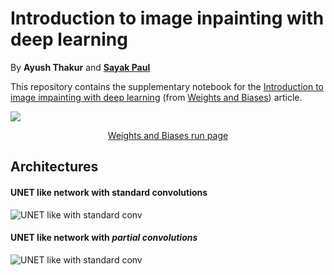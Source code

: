 # Introduction to image inpainting with deep learning

By **Ayush Thakur** and [**Sayak Paul**](http://github.com/sayakpaul)

This repository contains the supplementary notebook for the [Introduction to image impainting with deep learning](https://www.wandb.com/articles/introduction-to-image-inpainting-with-deep-learning-wandb) (from [Weights and Biases](https://www.wandb.com/)) article. 

![](https://github.com/ayulockin/deepimageinpainting/blob/master/images/wandb_run.png?raw=true)

<center><a href=https://app.wandb.ai/ayush-thakur/image-impainting/runs/15ydxggr>Weights and Biases run page</a></center>


## Architectures 

#### UNET like network with standard convolutions

![UNET like with standard conv](https://github.com/ayulockin/deepimageimpainting/blob/master/images/model_unet_like.png)

#### UNET like network with _partial convolutions_

![UNET like with standard conv](https://github.com/ayulockin/deepimageimpainting/blob/master/images/model_partial_conv.png)
